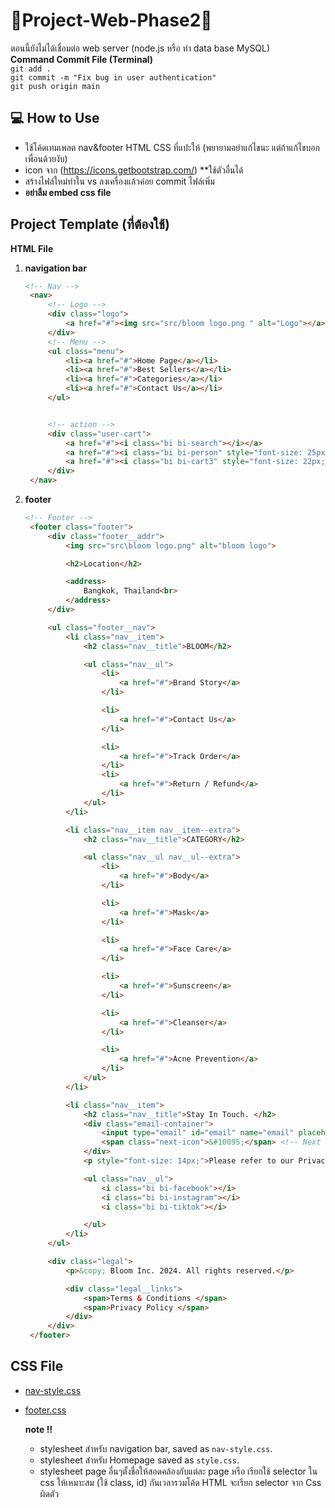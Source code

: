 # 🌸Project-Web-Phase2🌸
ตอนนี้ยังไม่ได้เชื่อมต่อ web server (node.js หรือ ทำ data base MySQL)
<br> **Command Commit File (Terminal)** <br>
`git add .` <br>
`git commit -m "Fix bug in user authentication"` <br>
`git push origin main`<br>
## 💻 How to Use 
- ใช้โค้ดเทมเพลต nav&footer HTML CSS ที่แปะให้ (พยายามอย่าแก้ไขนะ แต่ถ้าแก้ไขบอกเพื่อนด้วยงับ)
- icon จาก (https://icons.getbootstrap.com/) **ใช้ตัวอื่นได้
- สร้างไฟล์ใหม่ทำใน vs ลงเครื่องแล้วค่อย commit ไฟล์เพิ่ม
- **อย่าลืม embed css file**

## Project Template (ที่ต้องใช้)
**HTML File**
1. **navigation bar**
   ```html
   <!-- Nav -->
    <nav>
        <!-- Logo -->
        <div class="logo">
            <a href="#"><img src="src/bloom logo.png " alt="Logo"></a>
        </div>
        <!-- Menu -->
        <ul class="menu">
            <li><a href="#">Home Page</a></li>
            <li><a href="#">Best Sellers</a></li>
            <li><a href="#">Categories</a></li>
            <li><a href="#">Contact Us</a></li>
        </ul>


        <!-- action -->
        <div class="user-cart">
            <a href="#"><i class="bi bi-search"></i></a>
            <a href="#"><i class="bi bi-person" style="font-size: 25px;"></i></a>
            <a href="#"><i class="bi bi-cart3" style="font-size: 22px;"></i></a>
        </div>
    </nav>

3. **footer**
   ```html
   <!-- Footer -->
    <footer class="footer">
        <div class="footer__addr">
            <img src="src\bloom logo.png" alt="bloom logo">

            <h2>Location</h2>

            <address>
                Bangkok, Thailand<br>
            </address>
        </div>

        <ul class="footer__nav">
            <li class="nav__item">
                <h2 class="nav__title">BLOOM</h2>

                <ul class="nav__ul">
                    <li>
                        <a href="#">Brand Story</a>
                    </li>

                    <li>
                        <a href="#">Contact Us</a>
                    </li>

                    <li>
                        <a href="#">Track Order</a>
                    </li>
                    <li>
                        <a href="#">Return / Refund</a>
                    </li>
                </ul>
            </li>

            <li class="nav__item nav__item--extra">
                <h2 class="nav__title">CATEGORY</h2>

                <ul class="nav__ul nav__ul--extra">
                    <li>
                        <a href="#">Body</a>
                    </li>

                    <li>
                        <a href="#">Mask</a>
                    </li>

                    <li>
                        <a href="#">Face Care</a>
                    </li>

                    <li>
                        <a href="#">Sunscreen</a>
                    </li>

                    <li>
                        <a href="#">Cleanser</a>
                    </li>

                    <li>
                        <a href="#">Acne Prevention</a>
                    </li>
                </ul>
            </li>

            <li class="nav__item">
                <h2 class="nav__title">Stay In Touch. </h2>
                <div class="email-container">
                    <input type="email" id="email" name="email" placeholder="Enter your email">
                    <span class="next-icon">&#10095;</span> <!-- Next arrow icon -->
                </div>
                <p style="font-size: 14px;">Please refer to our Privacy Policy and Terms of Use for more details or Contact Us</p>

                <ul class="nav__ul">
                    <i class="bi bi-facebook"></i>
                    <i class="bi bi-instagram"></i>
                    <i class="bi bi-tiktok"></i>

                </ul>
            </li>
        </ul>

        <div class="legal">
            <p>&copy; Bloom Inc. 2024. All rights reserved.</p>

            <div class="legal__links">
                <span>Terms & Conditions </span>
                <span>Privacy Policy </span>
            </div>
        </div>
    </footer>
   
## CSS File
   - [nav-style.css](https://github.com/thitiP11222/Project-Web-Phase2/blob/main/nav-style.css)
   - [footer.css](https://github.com/thitiP11222/Project-Web-Phase2/blob/main/footer.css)
  
     **note ‼️**
      - stylesheet สำหรับ navigation bar, saved as `nav-style.css`. 
      - stylesheet สำหรับ Homepage saved as `style.css`.
      - stylesheet page อื่นๆตั้งชื่อให้สอดคล้องกับแต่ละ page หรือ เรียกใช้ selector ใน css ให้เหมาะสม (ใช้ class, id) กันเวลารวมโค้ด HTML จะเรียก selector จาก Css ผิดตัว




